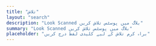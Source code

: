 ```yaml
---
title: "تلاش"
layout: "search"
description: "Look Scanned بلاگ میں پوسٹس تلاش کریں"
summary: "Look Scanned بلاگ میں پوسٹس تلاش کریں"
placeholder: "براہ کرم تلاش کے لیے کلیدی لفظ درج کریں"
---
```

